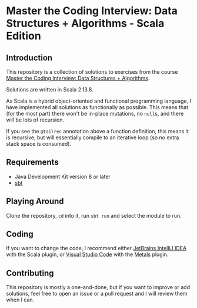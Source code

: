 # Master the Coding Interview: Data Structures + Algorithms - Scala Edition

## Introduction

This repository is a collection of solutions to exercises from the course [Master the Coding Interview: Data Structures + Algorithms](https://zerotomastery.io/courses/learn-data-structures-and-algorithms/).

Solutions are written in Scala 2.13.8.

As Scala is a hybrid object-oriented and functional programming language, I have implemented all solutions as functionally as possible. This means that (for the most part) there won't be in-place mutations, no `null`s, and there will be lots of recursion.

If you see the `@tailrec` annotation above a function definition, this means it is recursive, but will essentially compile to an iterative loop (so no extra stack space is consumed).

## Requirements

- Java Development Kit version 8 or later
- [sbt](https://www.scala-sbt.org/)

## Playing Around

Clone the repository, `cd` into it, run `sbt run` and select the module to run.

## Coding

If you want to change the code, I recommend either [JetBrains IntelliJ IDEA](https://www.jetbrains.com/idea/) with the Scala plugin, or [Visual Studio Code](https://code.visualstudio.com/) with the [Metals](https://scalameta.org/metals/) plugin.

## Contributing

This repository is mostly a one-and-done, but if you want to improve or add solutions, feel free to open an issue or a pull request and I will review them when I can.
